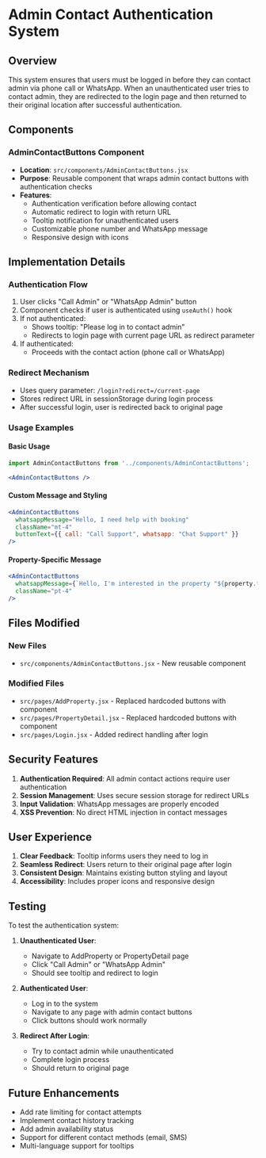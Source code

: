# Admin Contact Authentication System

## Overview
This system ensures that users must be logged in before they can contact admin via phone call or WhatsApp. When an unauthenticated user tries to contact admin, they are redirected to the login page and then returned to their original location after successful authentication.

## Components

### AdminContactButtons Component
- **Location**: `src/components/AdminContactButtons.jsx`
- **Purpose**: Reusable component that wraps admin contact buttons with authentication checks
- **Features**:
  - Authentication verification before allowing contact
  - Automatic redirect to login with return URL
  - Tooltip notification for unauthenticated users
  - Customizable phone number and WhatsApp message
  - Responsive design with icons

## Implementation Details

### Authentication Flow
1. User clicks "Call Admin" or "WhatsApp Admin" button
2. Component checks if user is authenticated using `useAuth()` hook
3. If not authenticated:
   - Shows tooltip: "Please log in to contact admin"
   - Redirects to login page with current page URL as redirect parameter
4. If authenticated:
   - Proceeds with the contact action (phone call or WhatsApp)

### Redirect Mechanism
- Uses query parameter: `/login?redirect=/current-page`
- Stores redirect URL in sessionStorage during login process
- After successful login, user is redirected back to original page

### Usage Examples

#### Basic Usage
```jsx
import AdminContactButtons from '../components/AdminContactButtons';

<AdminContactButtons />
```

#### Custom Message and Styling
```jsx
<AdminContactButtons
  whatsappMessage="Hello, I need help with booking"
  className="mt-4"
  buttonText={{ call: "Call Support", whatsapp: "Chat Support" }}
/>
```

#### Property-Specific Message
```jsx
<AdminContactButtons
  whatsappMessage={`Hello, I'm interested in the property "${property.title}"`}
  className="pt-4"
/>
```

## Files Modified

### New Files
- `src/components/AdminContactButtons.jsx` - New reusable component

### Modified Files
- `src/pages/AddProperty.jsx` - Replaced hardcoded buttons with component
- `src/pages/PropertyDetail.jsx` - Replaced hardcoded buttons with component
- `src/pages/Login.jsx` - Added redirect handling after login

## Security Features

1. **Authentication Required**: All admin contact actions require user authentication
2. **Session Management**: Uses secure session storage for redirect URLs
3. **Input Validation**: WhatsApp messages are properly encoded
4. **XSS Prevention**: No direct HTML injection in contact messages

## User Experience

1. **Clear Feedback**: Tooltip informs users they need to log in
2. **Seamless Redirect**: Users return to their original page after login
3. **Consistent Design**: Maintains existing button styling and layout
4. **Accessibility**: Includes proper icons and responsive design

## Testing

To test the authentication system:

1. **Unauthenticated User**:
   - Navigate to AddProperty or PropertyDetail page
   - Click "Call Admin" or "WhatsApp Admin"
   - Should see tooltip and redirect to login

2. **Authenticated User**:
   - Log in to the system
   - Navigate to any page with admin contact buttons
   - Click buttons should work normally

3. **Redirect After Login**:
   - Try to contact admin while unauthenticated
   - Complete login process
   - Should return to original page

## Future Enhancements

- Add rate limiting for contact attempts
- Implement contact history tracking
- Add admin availability status
- Support for different contact methods (email, SMS)
- Multi-language support for tooltips
